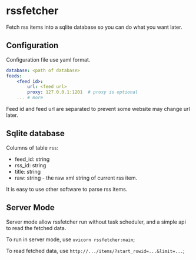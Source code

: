 # rssfetcher

Fetch rss items into a sqlite database so you can do what you want later.

## Configuration

Configuration file use yaml format.

``` yaml
database: <path of database>
feeds:
    <feed id>:
        url: <feed url>
        proxy: 127.0.0.1:1201  # proxy is optional
    ... # more
```

Feed id and feed url are separated to prevent some website may change url later.

## Sqlite database

Columns of table `rss`:

- feed_id: string
- rss_id: string
- title: string
- raw: string - the raw xml string of current rss item.

It is easy to use other software to parse rss items.

## Server Mode

Server mode allow rssfetcher run without task scheduler, and a simple api to read the fetched data.

To run in server mode, use `uvicorn rssfetcher:main`;

To read fetched data, use `http://.../items/?start_rowid=...&limit=...`;

